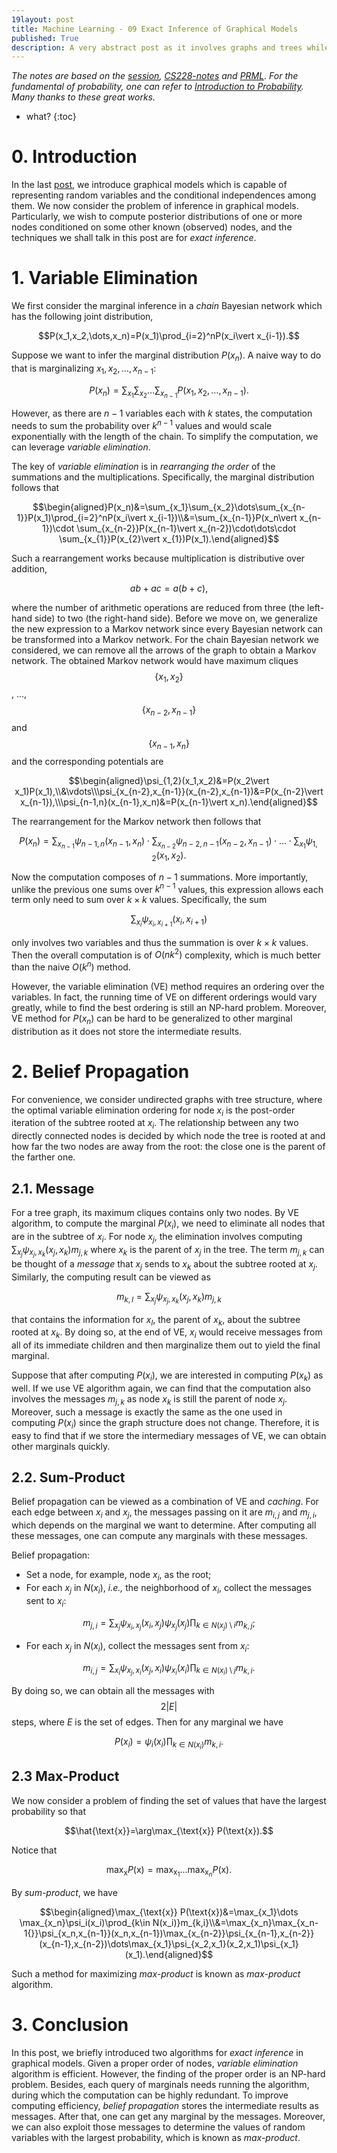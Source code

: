 ```yaml
---
19layout: post
title: Machine Learning - 09 Exact Inference of Graphical Models
published: True
description: A very abstract post as it involves graphs and trees while providing no figures and examples.
---
```


*The notes are based on the [session]( https://github.com/shuhuai007/Machine-Learning-Session), [CS228-notes](https://ermongroup.github.io/cs228-notes/) and [PRML](https://www.microsoft.com/en-us/research/uploads/prod/2006/01/Bishop-Pattern-Recognition-and-Machine-Learning-2006.pdf). For the fundamental of probability, one can refer to [Introduction to Probability](https://drive.google.com/file/d/1VmkAAGOYCTORq1wxSQqy255qLJjTNvBI/view). Many thanks to these great works.*

* what?
{:toc}
# 0. Introduction

In the last [post](https://2ez4ai.github.io/2020/11/29/probabilistic_graphical_models-ml08/), we introduce graphical models which is capable of representing random variables and the conditional independences among them. We now consider the problem of inference in graphical models. Particularly, we wish to compute posterior distributions of one or more nodes conditioned on some other known (observed) nodes, and the techniques we shall talk in this post are for *exact inference*.

# 1. Variable Elimination

We first consider the marginal inference in a *chain* Bayesian network which has the following joint distribution,

$$P(x_1,x_2,\dots,x_n)=P(x_1)\prod_{i=2}^nP(x_i\vert x_{i-1}).$$

Suppose we want to infer the marginal distribution $P(x_n)$. A naive way to do that is marginalizing $x_1,x_2,\dots,x_{n-1}$:

$$P(x_n)=\sum_{x_1}\sum_{x_2}\dots\sum_{x_{n-1}}P(x_1,x_2,\dots,x_{n-1}).$$

However, as there are $n-1$ variables each with $k$ states, the computation needs to sum the probability over $k^{n-1}$ values and would scale exponentially with the length of the chain. To simplify the computation, we can leverage *variable elimination*.

The key of *variable elimination* is in *rearranging the order* of the summations and the multiplications. Specifically, the marginal distribution follows that

$$\begin{aligned}P(x_n)&=\sum_{x_1}\sum_{x_2}\dots\sum_{x_{n-1}}P(x_1)\prod_{i=2}^nP(x_i\vert x_{i-1})\\&=\sum_{x_{n-1}}P(x_n\vert x_{n-1})\cdot \sum_{x_{n-2}}P(x_{n-1}\vert x_{n-2})\cdot\dots\cdot \sum_{x_{1}}P(x_{2}\vert x_{1})P(x_1).\end{aligned}$$

Such a rearrangement works because multiplication is distributive over addition,

$$ab+ac=a(b+c),$$

where the number of arithmetic operations are reduced from three (the left-hand side) to two (the right-hand side). Before we move on, we generalize the new expression to a Markov network since every Bayesian network can be transformed into a Markov network. For the chain Bayesian network we considered, we can remove all the arrows of the graph to obtain a Markov network. The obtained Markov network would have maximum cliques $$\{x_1,x_2\}$$, …, $$\{x_{n-2},x_{n-1}\}$$ and $$\{x_{n-1},x_{n}\}$$ and the corresponding potentials are

$$\begin{aligned}\psi_{1,2}(x_1,x_2)&=P(x_2\vert x_1)P(x_1),\\&\vdots\\\psi_{x_{n-2},x_{n-1}}(x_{n-2},x_{n-1})&=P(x_{n-2}\vert x_{n-1}),\\\psi_{n-1,n}(x_{n-1},x_n)&=P(x_{n-1}\vert x_n).\end{aligned}$$

The rearrangement for the Markov network then follows that

$$P(x_n)=\sum_{x_{n-1}}\psi_{n-1,n}(x_{n-1}, x_{n})\cdot \sum_{x_{n-2}}\psi_{n-2,n-1}(x_{n-2}, x_{n-1})\cdot\dots\cdot \sum_{x_{1}}\psi_{1,2}(x_1,x_2).$$

Now the computation composes of $n-1$ summations. More importantly, unlike the previous one sums over $k^{n-1}$ values, this expression allows each term only need to sum over $k\times k$ values. Specifically, the sum

$$\sum_{x_i}\psi_{x_i,x_{i+1}}(x_{i},x_{i+1})$$

only involves two variables and thus the summation is over $k\times k$ values. Then the overall computation is of $O(nk^2)$ complexity, which is much better than the naive $O(k^n)$ method.

However, the variable elimination (VE) method requires an ordering over the variables. In fact, the running time of VE on different orderings would vary greatly, while to find the best ordering is still an NP-hard problem. Moreover, VE method for $P(x_n)$ can be hard to be generalized to other marginal distribution as it does not store the intermediate results.

# 2. Belief Propagation

For convenience, we consider undirected graphs with tree structure, where the optimal variable elimination ordering for node $x_i$ is the post-order iteration of the subtree rooted at $x_i$. The relationship between any two directly connected nodes is decided by which node the tree is rooted at and how far the two nodes are away from the root: the close one is the parent of the farther one.

## 2.1. Message

For a tree graph, its maximum cliques contains only two nodes. By VE algorithm, to compute the marginal $P(x_i)$, we need to eliminate all nodes that are in the subtree of $x_i$. For node $x_j$, the elimination involves computing $\sum_{x_j}\psi_{x_j,x_k}(x_j,x_k)m_{j,k}$ where $x_k$ is the parent of $x_j$ in the tree. The term $m_{j,k}$ can be thought of a *message* that $x_j$ sends to $x_k$ about the subtree rooted at $x_j$. Similarly, the computing result can be viewed as

$$m_{k,l}=\sum_{x_j}\psi_{x_j,x_k}(x_j,x_k)m_{j,k}$$

that contains the information for $x_l$, the parent of $x_k$, about the subtree rooted at $x_k$. By doing so, at the end of VE, $x_i$ would receive messages from all of its immediate children and then marginalize them out to yield the final marginal.

Suppose that after computing $P(x_i)$, we are interested in computing $P(x_k)$ as well. If we use VE algorithm again, we can find that the computation also involves the messages $m_{j,k}$ as node $x_k$ is still the parent of node $x_j$. Moreover, such a message is exactly the same as the one used in computing $P(x_i)$ since the graph structure does not change. Therefore, it is easy to find that if we store the intermediary messages of VE, we can obtain other marginals quickly.

## 2.2. Sum-Product

Belief propagation can be viewed as a combination of VE and *caching*. For each edge between $x_i$ and $x_j$, the messages passing on it are $m_{i,j}$ and $m_{j,i}$, which depends on the marginal we want to determine. After computing all these messages, one can compute any marginals with these messages.

Belief propagation:

- Set a node, for example, node $x_i$, as the root;
- For each $x_j$ in $N(x_i)$, *i.e.,* the neighborhood of $x_i$, collect the messages sent to $x_i$:

$$m_{j,i}=\sum_{x_j}\psi_{x_i,x_j}(x_i,x_j)\psi_{x_j}(x_j)\prod_{k\in N(x_j)\setminus i}m_{k,j};$$

- For each $x_j$ in $N(x_i)$, collect the messages sent from $x_i$:

$$m_{i,j}=\sum_{x_i}\psi_{x_j,x_i}(x_j,x_i)\psi_{x_i}(x_i)\prod_{k\in N(x_i)\setminus j}m_{k,i}.$$

By doing so, we can obtain all the messages with $$2\vert E\vert$$ steps, where $E$ is the set of edges. Then for any marginal we have

$$P(x_i)=\psi_i(x_i)\prod_{k\in N(x_i)}m_{k,i}.$$

## 2.3 Max-Product

We now consider a problem of finding the set of values that have the largest probability so that

$$\hat{\text{x}}=\arg\max_{\text{x}} P(\text{x}).$$

Notice that

$$\max_{\text{x}} P(\text{x})=\max_{\text{x}_1}\dots \max_{\text{x}_n}P(\text{x}).$$

By *sum-product*, we have

$$\begin{aligned}\max_{\text{x}} P(\text{x})&=\max_{x_1}\dots \max_{x_n}\psi_i(x_i)\prod_{k\in N(x_i)}m_{k,i}\\&=\max_{x_n}\max_{x_n-1{}}\psi_{x_n,x_{n-1}}(x_n,x_{n-1})\max_{x_{n-2}}\psi_{x_{n-1},x_{n-2}}(x_{n-1},x_{n-2})\dots\max_{x_1}\psi_{x_2,x_1}(x_2,x_1)\psi_{x_1}(x_1).\end{aligned}$$

Such a method for maximizing *max-product* is known as *max-product* algorithm.

# 3. Conclusion

In this post, we briefly introduced two algorithms for *exact inference* in graphical models. Given a proper order of nodes, *variable elimination* algorithm is efficient. However, the finding of the proper order is an NP-hard problem. Besides, each query of marginals needs running the algorithm, during which the computation can be highly redundant. To improve computing efficiency, *belief propagation* stores the intermediate results as messages. After that, one can get any marginal by the messages. Moreover, we can also exploit those messages to determine the values of random variables with the largest probability, which is known as *max-product*.

